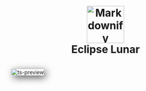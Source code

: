 <h1 align="center">
  <br>
  <img src="logo" alt="Markdownify" width="100">
  <br>
  Eclipse Lunar
  <br>
</h1>
<br>

  <img alt="ts-preview" src="https://imgur.com/4CJ0Uhm" style="box-shadow: 5px 5px 20px 0px rgba(0,0,0,0.75);"/>

